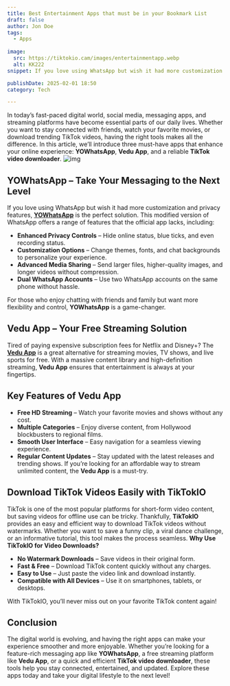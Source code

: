 ```yaml
---
title: Best Entertainment Apps that must be in your Bookmark List
draft: false
author: Jon Doe 
tags:
  - Apps
  
image:
  src: https://tiktokio.cam/images/entertainmentapp.webp
  alt: KK222
snippet: If you love using WhatsApp but wish it had more customization and privacy features, YOWhatsApp is the perfect solution.

publishDate: 2025-02-01 18:50
category: Tech

---
```

In today’s fast-paced digital world, social media, messaging apps, and streaming platforms have become essential parts of our daily lives. Whether you want to stay connected with friends, watch your favorite movies, or download trending TikTok videos, having the right tools makes all the difference. In this article, we’ll introduce three must-have apps that enhance your online experience: **YOWhatsApp**, **Vedu App**, and a reliable **TikTok video downloader**.
![img](https://tiktokio.cam/images/entertainmentapp.webp)

## YOWhatsApp – Take Your Messaging to the Next Level ##

If you love using WhatsApp but wish it had more customization and privacy features, [**YOWhatsApp**](https://apkdon.net/yowhatsapp/) is the perfect solution. This modified version of WhatsApp offers a range of features that the official app lacks, including:
* **Enhanced Privacy Controls** – Hide online status, blue ticks, and even recording status.  
* **Customization Options** – Change themes, fonts, and chat backgrounds to personalize your experience.  
* **Advanced Media Sharing** – Send larger files, higher-quality images, and longer videos without compression.  
* **Dual WhatsApp Accounts** – Use two WhatsApp accounts on the same phone without hassle.

For those who enjoy chatting with friends and family but want more flexibility and control, **YOWhatsApp** is a game-changer.

## Vedu App – Your Free Streaming Solution ##
Tired of paying expensive subscription fees for Netflix and Disney+? The [**Vedu App**](https://vduapp.com/) is a great alternative for streaming movies, TV shows, and live sports for free. With a massive content library and high-definition streaming, **Vedu App** ensures that entertainment is always at your fingertips.
## Key Features of Vedu App ##
* **Free HD Streaming** – Watch your favorite movies and shows without any cost.  
* **Multiple Categories** – Enjoy diverse content, from Hollywood blockbusters to regional films.  
* **Smooth User Interface** – Easy navigation for a seamless viewing experience.  
* **Regular Content Updates** – Stay updated with the latest releases and trending shows.
If you’re looking for an affordable way to stream unlimited content, the **Vedu App** is a must-try.

## Download TikTok Videos Easily with TikTokIO ##
TikTok is one of the most popular platforms for short-form video content, but saving videos for offline use can be tricky. Thankfully, **TikTokIO** provides an easy and efficient way to download TikTok videos without watermarks. Whether you want to save a funny clip, a viral dance challenge, or an informative tutorial, this tool makes the process seamless.
**Why Use TikTokIO for Video Downloads?**
* **No Watermark Downloads** – Save videos in their original form.  
* **Fast & Free** – Download TikTok content quickly without any charges.  
* **Easy to Use** – Just paste the video link and download instantly.  
* **Compatible with All Devices** – Use it on smartphones, tablets, or desktops.

With TikTokIO, you’ll never miss out on your favorite TikTok content again\!

## Conclusion ##

The digital world is evolving, and having the right apps can make your experience smoother and more enjoyable. Whether you’re looking for a feature-rich messaging app like **YOWhatsApp**, a free streaming platform like **Vedu App**, or a quick and efficient **TikTok video downloader**, these tools help you stay connected, entertained, and updated. Explore these apps today and take your digital lifestyle to the next level!
